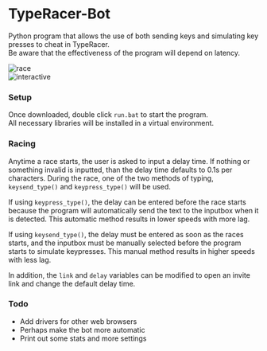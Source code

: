 # TypeRacer-Bot
Python program that allows the use of both sending keys and simulating key presses to cheat in TypeRacer.  
Be aware that the effectiveness of the program will depend on latency.  

![race](https://github.com/Togohogo1/TypeRacer-Bot/blob/master/screenshots/race.png)  
![interactive](https://github.com/Togohogo1/TypeRacer-Bot/blob/master/screenshots/interactive.png)  

### Setup
Once downloaded, double click `run.bat` to start the program.  
All necessary libraries will be installed in a virtual environment.  

### Racing
Anytime a race starts, the user is asked to input a delay time. If nothing or something invalid is inputted, than the delay time defaults to 0.1s per characters. During the race, one of the two methods of typing, `keysend_type()` and `keypress_type()` will be used.

If using `keypress_type()`, the delay can be entered before the race starts because the program will automatically send the text to the inputbox when it is detected. This automatic method results in lower speeds with more lag.

If using `keysend_type()`, the delay must be entered as soon as the races starts, and the inputbox must be manually selected before the program starts to simulate keypresses. This manual method results in higher speeds with less lag.

In addition, the `link` and `delay` variables can be modified to open an invite link and change the default delay time.

### Todo
- Add drivers for other web browsers
- Perhaps make the bot more automatic
- Print out some stats and more settings

